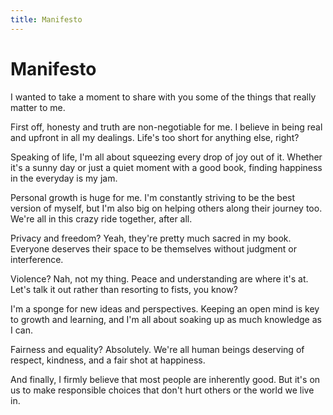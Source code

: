 ```yaml
---
title: Manifesto
---
```


# Manifesto

I wanted to take a moment to share with you some of the things that really matter to me.

First off, honesty and truth are non-negotiable for me. I believe in being real and upfront in all my dealings. Life's too short for anything else, right?

Speaking of life, I'm all about squeezing every drop of joy out of it. Whether it's a sunny day or just a quiet moment with a good book, finding happiness in the everyday is my jam.

Personal growth is huge for me. I'm constantly striving to be the best version of myself, but I'm also big on helping others along their journey too. We're all in this crazy ride together, after all.

Privacy and freedom? Yeah, they're pretty much sacred in my book. Everyone deserves their space to be themselves without judgment or interference.

Violence? Nah, not my thing. Peace and understanding are where it's at. Let's talk it out rather than resorting to fists, you know?

I'm a sponge for new ideas and perspectives. Keeping an open mind is key to growth and learning, and I'm all about soaking up as much knowledge as I can.

Fairness and equality? Absolutely. We're all human beings deserving of respect, kindness, and a fair shot at happiness.

And finally, I firmly believe that most people are inherently good. But it's on us to make responsible choices that don't hurt others or the world we live in.
